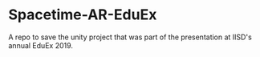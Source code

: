 # Spacetime-AR-EduEx
A repo to save the unity project that was part of the presentation at IISD's annual EduEx 2019.
